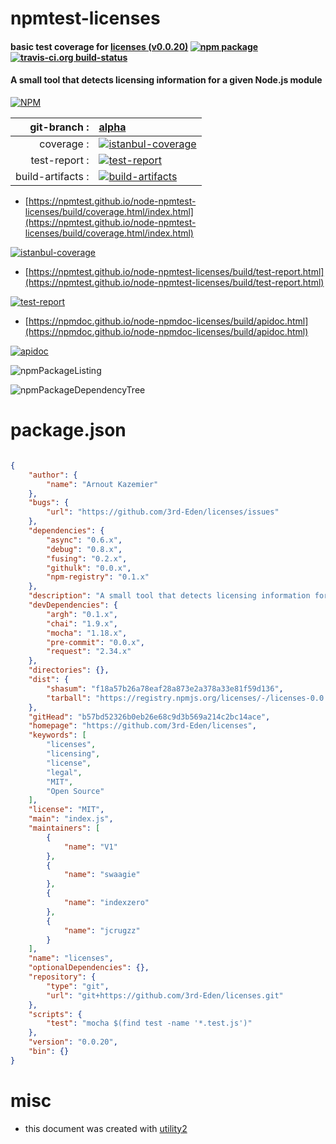 # npmtest-licenses

#### basic test coverage for  [licenses (v0.0.20)](https://github.com/3rd-Eden/licenses)  [![npm package](https://img.shields.io/npm/v/npmtest-licenses.svg?style=flat-square)](https://www.npmjs.org/package/npmtest-licenses) [![travis-ci.org build-status](https://api.travis-ci.org/npmtest/node-npmtest-licenses.svg)](https://travis-ci.org/npmtest/node-npmtest-licenses)

#### A small tool that detects licensing information for a given Node.js module

[![NPM](https://nodei.co/npm/licenses.png?downloads=true&downloadRank=true&stars=true)](https://www.npmjs.com/package/licenses)

| git-branch : | [alpha](https://github.com/npmtest/node-npmtest-licenses/tree/alpha)|
|--:|:--|
| coverage : | [![istanbul-coverage](https://npmtest.github.io/node-npmtest-licenses/build/coverage.badge.svg)](https://npmtest.github.io/node-npmtest-licenses/build/coverage.html/index.html)|
| test-report : | [![test-report](https://npmtest.github.io/node-npmtest-licenses/build/test-report.badge.svg)](https://npmtest.github.io/node-npmtest-licenses/build/test-report.html)|
| build-artifacts : | [![build-artifacts](https://npmtest.github.io/node-npmtest-licenses/glyphicons_144_folder_open.png)](https://github.com/npmtest/node-npmtest-licenses/tree/gh-pages/build)|

- [https://npmtest.github.io/node-npmtest-licenses/build/coverage.html/index.html](https://npmtest.github.io/node-npmtest-licenses/build/coverage.html/index.html)

[![istanbul-coverage](https://npmtest.github.io/node-npmtest-licenses/build/screenCapture.buildCi.browser.%252Ftmp%252Fbuild%252Fcoverage.lib.html.png)](https://npmtest.github.io/node-npmtest-licenses/build/coverage.html/index.html)

- [https://npmtest.github.io/node-npmtest-licenses/build/test-report.html](https://npmtest.github.io/node-npmtest-licenses/build/test-report.html)

[![test-report](https://npmtest.github.io/node-npmtest-licenses/build/screenCapture.buildCi.browser.%252Ftmp%252Fbuild%252Ftest-report.html.png)](https://npmtest.github.io/node-npmtest-licenses/build/test-report.html)

- [https://npmdoc.github.io/node-npmdoc-licenses/build/apidoc.html](https://npmdoc.github.io/node-npmdoc-licenses/build/apidoc.html)

[![apidoc](https://npmdoc.github.io/node-npmdoc-licenses/build/screenCapture.buildCi.browser.%252Ftmp%252Fbuild%252Fapidoc.html.png)](https://npmdoc.github.io/node-npmdoc-licenses/build/apidoc.html)

![npmPackageListing](https://npmtest.github.io/node-npmtest-licenses/build/screenCapture.npmPackageListing.svg)

![npmPackageDependencyTree](https://npmtest.github.io/node-npmtest-licenses/build/screenCapture.npmPackageDependencyTree.svg)



# package.json

```json

{
    "author": {
        "name": "Arnout Kazemier"
    },
    "bugs": {
        "url": "https://github.com/3rd-Eden/licenses/issues"
    },
    "dependencies": {
        "async": "0.6.x",
        "debug": "0.8.x",
        "fusing": "0.2.x",
        "githulk": "0.0.x",
        "npm-registry": "0.1.x"
    },
    "description": "A small tool that detects licensing information for a given Node.js module",
    "devDependencies": {
        "argh": "0.1.x",
        "chai": "1.9.x",
        "mocha": "1.18.x",
        "pre-commit": "0.0.x",
        "request": "2.34.x"
    },
    "directories": {},
    "dist": {
        "shasum": "f18a57b26a78eaf28a873e2a378a33e81f59d136",
        "tarball": "https://registry.npmjs.org/licenses/-/licenses-0.0.20.tgz"
    },
    "gitHead": "b57bd52326b0eb26e68c9d3b569a214c2bc14ace",
    "homepage": "https://github.com/3rd-Eden/licenses",
    "keywords": [
        "licenses",
        "licensing",
        "license",
        "legal",
        "MIT",
        "Open Source"
    ],
    "license": "MIT",
    "main": "index.js",
    "maintainers": [
        {
            "name": "V1"
        },
        {
            "name": "swaagie"
        },
        {
            "name": "indexzero"
        },
        {
            "name": "jcrugzz"
        }
    ],
    "name": "licenses",
    "optionalDependencies": {},
    "repository": {
        "type": "git",
        "url": "git+https://github.com/3rd-Eden/licenses.git"
    },
    "scripts": {
        "test": "mocha $(find test -name '*.test.js')"
    },
    "version": "0.0.20",
    "bin": {}
}
```



# misc
- this document was created with [utility2](https://github.com/kaizhu256/node-utility2)
